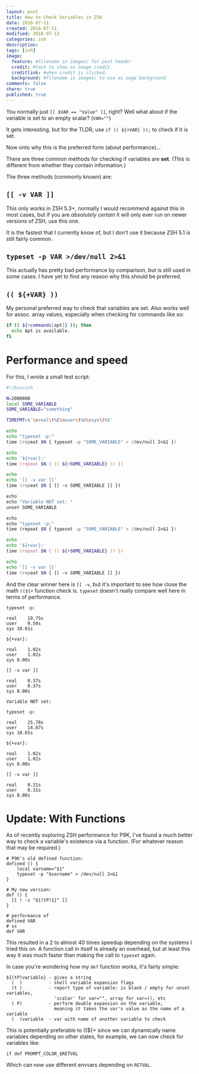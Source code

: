 ```yaml
---
layout: post
title: How to Check Variables in ZSH
date: 2018-07-11
created: 2018-07-11
modified: 2018-07-13
categories: zsh
description:
tags: [zsh]
image:
  feature: #filename in images/ for post header
  credit: #text to show as image credit
  creditlink: #when credit is clicked.
  background: #filename in images/ to use as page background
comments: false
share: true
published: true
---
```


You normally just `[[ $VAR == "Value" ]]`, right? Well what about if the variable is set to an empty scalar? (`VAR=""`)

It gets interesting, but for the TLDR; use `if (( ${+VAR} ));` to check if it is set.

Now onto why this is the preferred form (about performance)...


There are three common methods for checking if variables are **set**. (This is different from whether they contain information.)

The three methods (commonly known) are:

## `[[ -v VAR ]]`

This only works in ZSH 5.3+, normally I would recommend against this in most cases, but if you are *absolutely certain* it will only ever run on newer versions of ZSH, use this one.

It is the fastest that I currently know of, but I don't use it because ZSH 5.1 is still fairly common.

## `typeset -p VAR >/dev/null 2>&1`

This actually has pretty bad performance by comparison, but is still used in some cases. I have yet to find any reason why this should be preferred.

## `(( ${+VAR} ))`

My personal preferred way to check that variables are set. Also works well for assoc. array values, especially when checking for commands like so:

```zsh
if (( ${+commands[apt]} )); then
  echo Apt is available.
fi
```

# Performance and speed

For this, I wrote a small test script:

```zsh
#!/bin/zsh

N=2000000
local SOME_VARIABLE
SOME_VARIABLE="something"

TIMEFMT=$'\nreal\t%E\nuser\t%U\nsys\t%S'

echo
echo "typeset -p:"
time (repeat $N { typeset -p "SOME_VARIABLE" > /dev/null 2>&1 })

echo
echo '${+var}:'
time (repeat $N { (( ${+SOME_VARIABLE} )) })

echo
echo '[[ -v var ]]'
time (repeat $N { [[ -v SOME_VARIABLE ]] })

echo
echo "Variable NOT set: "
unset SOME_VARIABLE

echo
echo "typeset -p:"
time (repeat $N { typeset -p "SOME_VARIABLE" > /dev/null 2>&1 })

echo
echo '${+var}:'
time (repeat $N { (( ${+SOME_VARIABLE} )) })

echo
echo '[[ -v var ]]'
time (repeat $N { [[ -v SOME_VARIABLE ]] })

```

And the clear winner here is `[[ -v`, but it's important to see how close the math `((${+` function check is. `typeset` doesn't really compare well here in terms of performance.

```
typeset -p:

real	19.75s
user	9.50s
sys	10.01s

${+var}:

real	1.02s
user	1.02s
sys	0.00s

[[ -v var ]]

real	0.37s
user	0.37s
sys	0.00s

Variable NOT set:

typeset -p:

real	25.78s
user	14.87s
sys	10.65s

${+var}:

real	1.02s
user	1.02s
sys	0.00s

[[ -v var ]]

real	0.31s
user	0.31s
sys	0.00s

```

# Update: With Functions

As of recently exploring ZSH performance for P9K, I've found a much better way to check a variable's existence via a function. (For whatever reason that may be required.)

```
# P9K's old defined function:
defined () {
	local varname="$1"
	typeset -p "$varname" > /dev/null 2>&1
}

# My new version:
def () {
  [[ ! -z "${(tP)1}" ]]
}

# performance of
defined VAR
# vs
def VAR

```

This resulted in a 2 to almost 40 times speedup depending on the systems I tried this on. A function call in itself is already an overhead, but at least this way it was much faster than making the call to `typeset` again.

In case you're wondering how my `def` function works, it's fairly simple:

```
${(tP)variable} - gives a string
  (  )          - shell variable expansion flags
  (t )          - report type of variable: is blank / empty for unset variables,
                  'scalar' for var="", array for var=(), etc
  ( P)          - perform double expansion on the variable,
                  meaning it takes the var's value as the name of a variable
  (  )variable  - var with name of another variable to check
```

This is potentially preferable to ((${+ since we can dynamically name variables depending on other states, for example, we can now check for variables like:

```
if def PROMPT_COLOR_$RETVAL
```

Which can now use different envvars depending on `RETVAL`.
